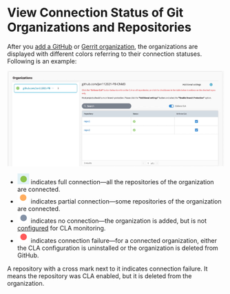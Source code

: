 # View Connection Status of Git Organizations and Repositories

After you [add a GitHub](./#add-github-organization) or [Gerrit organization](./#add-gerrit-organization), the organizations are displayed with different colors referring to their connection statuses. Following is an example:

![Git Organizations Connection Status](../../../.gitbook/assets/github-organization-status.png)

* ![](../../../.gitbook/assets/connected-green-color.png) indicates full connection—all the repositories of the organization are connected.
* ![](../../../.gitbook/assets/orange-partial-connection.png) indicates partial connection—some repositories of the organization are connected.
* ![](../../../.gitbook/assets/grey-no-connection.png) indicates no connection—the organization is added, but is not [configured](add-or-remove-git-repositories-for-cla-monitoring.md#configure-github-repositories) for CLA monitoring. 
* ![](../../../.gitbook/assets/red-connection-failure.png) indicates connection failure—for a connected organization, either the CLA configuration is uninstalled or the organization is deleted from GitHub.

A repository with a cross mark next to it indicates connection failure. It means the repository was CLA enabled, but it is deleted from the organization.

